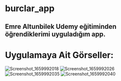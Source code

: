 # burclar_app
Emre Altunbilek Udemy eğitiminden öğrendiklerimi uyguladığım app.
--
# Uygulamaya Ait Görseller:
![Screenshot_1659992018](https://user-images.githubusercontent.com/72752991/183512752-5882c505-acd8-4a77-a9a1-771cb5349546.png)
![Screenshot_1659992026](https://user-images.githubusercontent.com/72752991/183512754-bf018038-2a4a-4695-9653-29a7d97f6f1b.png)
![Screenshot_1659992035](https://user-images.githubusercontent.com/72752991/183512755-a56fef12-bbfe-4433-a54b-cabc3fb13492.png)
![Screenshot_1659992040](https://user-images.githubusercontent.com/72752991/183512767-c2612ac4-945c-466b-aa25-75be125ded94.png)
